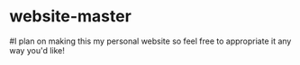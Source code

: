 # website-master
#I plan on making this my personal website so feel free to appropriate it any way you'd like!
